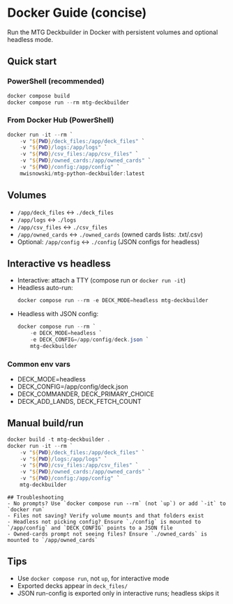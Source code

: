 # Docker Guide (concise)

Run the MTG Deckbuilder in Docker with persistent volumes and optional headless mode.

## Quick start

### PowerShell (recommended)
```powershell
docker compose build
docker compose run --rm mtg-deckbuilder
```

### From Docker Hub (PowerShell)
```powershell
docker run -it --rm `
    -v "${PWD}/deck_files:/app/deck_files" `
    -v "${PWD}/logs:/app/logs" `
    -v "${PWD}/csv_files:/app/csv_files" `
    -v "${PWD}/owned_cards:/app/owned_cards" `
    -v "${PWD}/config:/app/config" `
    mwisnowski/mtg-python-deckbuilder:latest
```

## Volumes
- `/app/deck_files` ↔ `./deck_files`
- `/app/logs` ↔ `./logs`
- `/app/csv_files` ↔ `./csv_files`
- `/app/owned_cards` ↔ `./owned_cards` (owned cards lists: .txt/.csv)
- Optional: `/app/config` ↔ `./config` (JSON configs for headless)

## Interactive vs headless
- Interactive: attach a TTY (compose run or `docker run -it`)
- Headless auto-run:
    ```powershell
    docker compose run --rm -e DECK_MODE=headless mtg-deckbuilder
    ```
- Headless with JSON config:
    ```powershell
    docker compose run --rm `
        -e DECK_MODE=headless `
        -e DECK_CONFIG=/app/config/deck.json `
        mtg-deckbuilder
    ```

### Common env vars
- DECK_MODE=headless
- DECK_CONFIG=/app/config/deck.json
- DECK_COMMANDER, DECK_PRIMARY_CHOICE
- DECK_ADD_LANDS, DECK_FETCH_COUNT

## Manual build/run
```powershell
docker build -t mtg-deckbuilder .
docker run -it --rm `
    -v "${PWD}/deck_files:/app/deck_files" `
    -v "${PWD}/logs:/app/logs" `
    -v "${PWD}/csv_files:/app/csv_files" `
    -v "${PWD}/owned_cards:/app/owned_cards" `
    -v "${PWD}/config:/app/config" `
    mtg-deckbuilder
```

    ## Troubleshooting
    - No prompts? Use `docker compose run --rm` (not `up`) or add `-it` to `docker run`
    - Files not saving? Verify volume mounts and that folders exist
    - Headless not picking config? Ensure `./config` is mounted to `/app/config` and `DECK_CONFIG` points to a JSON file
    - Owned-cards prompt not seeing files? Ensure `./owned_cards` is mounted to `/app/owned_cards`

## Tips
- Use `docker compose run`, not `up`, for interactive mode
- Exported decks appear in `deck_files/`
- JSON run-config is exported only in interactive runs; headless skips it
